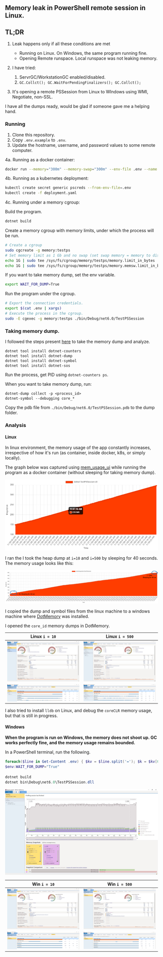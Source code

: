 ## Memory leak in PowerShell remote session in Linux.

## TL;DR

1. Leak happens only if all these conditions are met
    - Running on Linux. On Windows, the same program running fine.
    - Opening Remote runspace. Local runspace was not leaking memory.

2. I have tried:

    1. ServrGC/WorkstationGC enabled/disabled.
    2. `GC.Collct(); GC.WaitForPendingFinalizers(); GC.Collct();`

3. It's opening a remote PSSession from Linux to WIndows using WMI, Negotiate, non-SSL.

I have all the dumps ready, would be glad if someone gave me a helping hand.

### Running

1. Clone this repository.
2. Copy `.env.example` to `.env`.
3. Update the hostname, username, and password values to some remote computer.

4a. Running as a docker container:

```sh
docker run --memory="300m" --memory-swap="300m" --env-file .env --name testpssession -it -d nascarsayan/testpssession:latest
```

4b. Running as a kubernetes deployment:

```sh
kubectl create secret generic pscreds --from-env-file=.env
kubectl create -f deployment.yaml
```

4c. Running under a memory cgroup:

Build the program.

```sh
dotnet build
```

Create a memory cgroup with memory limits, under which the process will be run.

```sh
# Create a cgroup
sudo cgcreate -g memory:testps
# Set memory limit as 1 Gb and no swap (set swap memory = memory to disable swap).
echo 1G | sudo tee /sys/fs/cgroup/memory/testps/memory.limit_in_bytes
echo 1G | sudo tee /sys/fs/cgroup/memory/testps/memory.memsw.limit_in_bytes
```

If you want to take memory dump, set the env variable.
```sh
export WAIT_FOR_DUMP=True
```

Run the program under the cgroup.

```sh
# Export the connection credentials.
export $(cat .env | xargs)
# Execute the process in the cgroup.
sudo -E cgexec -g memory:testps ./bin/Debug/net6.0/TestPSSession
```

### Taking memory dump.

I followed the steps present [here][debug_managed_mem_leak] to take the memory dump and analyze.

```
dotnet tool install dotnet-counters
dotnet tool install dotnet-dump
dotnet tool install dotnet-symbol
dotnet tool install dotnet-sos
```

Run the process, get PID using `dotnet-counters ps`.

When you want to take memory dump, run:
```
dotnet-dump collect -p <process_id>
dotnet-symbol --debugging core_*
```
Copy the pdb file from `./bin/Debug/net6.0/TestPSSession.pdb` to the dump folder.

### Analysis

#### Linux

In linux environment, the memory usage of the app constantly increases, irrespective of how it's run (as container, inside docker, k8s, or simply locally).

The graph below was captured using [mem_usage_ui][mem_usage_ui]
while running the program as a docker container (without sleeping for taking memory dump).

![Memory Usage Linux](./assets/testpssession_memory_usage_linux.png)

I ran the I took the heap dump at `i=10` and `i=500` by sleeping for 40 seconds. The memory usage looks like this:

![cgroup Memory Usage Linux](./assets/testpssession_memory_usage_linux_cgroup.png)

I copied the dump and symbol files from the linux machine to a windows machine where [DotMemory][dotmemory] was installed.

I opened the `core_id` memory dumps in DotMemory.

Linux `i = 10` | Linux `i = 500`
:-------------------------:|:-------------------------:
![Dump1 Dotmemory](./assets/dump1_linux_dotmem.jpg)  |  ![Dump2 Dotmemory](./assets/dump2_linux_dotmem.jpg)
![Dump1 Generations](./assets/dump1_linux_dotmem_generations.jpg)  |  ![Dump2 Generations](./assets/dump2_linux_dotmem_generations.jpg)

I also tried to install `lldb` on Linux, and debug the `coreCLR` memory usage, but that is still in progress.

#### Windows

**When the program is run on Windows, the memory does not shoot up. GC works perfectly fine, and the memory usage remains bounded.**

In a PowerShell terminal, run the following. 
```powershell
foreach($line in Get-Content .env) { $kv = $line.split('='); $k = $kv[0]; $v = $kv[1]; if (!$k){ return;}; Set-Item "env:$k" $v; }
$env:WAIT_FOR_DUMP="True"

dotnet build
dotnet bin\Debug\net6.0\TestPSSession.dll
```

![Memory Usage Windows](./assets/testpssession_memory_usage_windows.jpg)

Win `i = 10` | Win `i = 500`
:-------------------------:|:-------------------------:
![Dump1 Dotmemory](./assets/dump1_win_dotmem.jpg)  |  ![Dump2 Dotmemory](./assets/dump2_win_dotmem.jpg)
![Dump1 Generations](./assets/dump1_win_dotmem_generations.jpg)  |  ![Dump2 Generations](./assets/dump2_win_dotmem_generations.jpg)


<!-- References -->
[mem_usage_ui]: https://github.com/parikls/mem_usage_ui
[debug_managed_mem_leak]: https://docs.microsoft.com/en-us/dotnet/core/diagnostics/debug-memory-leak
[dotmemory]: https://www.jetbrains.com/dotmemory/
